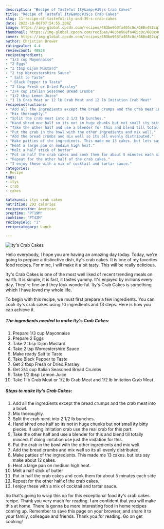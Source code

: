 ```yaml
---
description: "Recipe of Tasteful Ity&amp;#39;s Crab Cakes"
title: "Recipe of Tasteful Ity&amp;#39;s Crab Cakes"
slug: 11-recipe-of-tasteful-ity-and-39-s-crab-cakes
date: 2022-10-06T07:54:55.208Z
image: https://img-global.cpcdn.com/recipes/483be968fa465c0c/680x482cq70/itys-crab-cakes-recipe-main-photo.jpg
thumbnail: https://img-global.cpcdn.com/recipes/483be968fa465c0c/680x482cq70/itys-crab-cakes-recipe-main-photo.jpg
cover: https://img-global.cpcdn.com/recipes/483be968fa465c0c/680x482cq70/itys-crab-cakes-recipe-main-photo.jpg
author: Christian Brewer
ratingvalue: 4.4
reviewcount: 48838
recipeingredient:
- "1/3 cup Mayonnaise"
- "2 Eggs"
- "2 tbsp Dijon Mustard"
- "2 tsp Worcestershire Sauce"
- " Salt to Taste"
- " Black Pepper to Taste"
- "2 tbsp Fresh or Dried Parsley"
- "3/4 cup Italian Seasoned Bread Crumbs"
- "1/2 tbsp Lemon Juice"
- "1 lb Crab Meat or 12 lb Crab Meat and 12 lb Imitation Crab Meat"
recipeinstructions:
- "Add all the ingredients except the bread crumps and the crab meat into a bowl."
- "Mix thoroughly."
- "Split the crab meat into 2 1/2 lb bunches."
- "Hand shred one half so its not in huge chunks but not small ity bitty pieces. If using imitation crab use the real crab for this part."
- "Take the other half and use a blender for this and blend till totally minced. If doing imitation use just the imitation for this."
- "Put the crab in the bowl with the other ingredients and mix well."
- "Add the bread crumbs and mix well so its all evenly distributed."
- "Make patties of the ingredients. This made me 13 cakes. but lets say make about 12 cakes."
- "Heat a large pan on medium high heat."
- "Melt a half stick of butter"
- "Put in half the crab cakes and cook them for about 5 minutes each side"
- "Repeat for the other half of the crab cakes."
- "I enjoy these with a mix of cocktail and tartar sauce."
categories:
- Recipe
tags:
- itys
- crab
- cakes

katakunci: itys crab cakes 
nutrition: 293 calories
recipecuisine: American
preptime: "PT19M"
cooktime: "PT42M"
recipeyield: "1"
recipecategory: Lunch

---
```



![Ity&#39;s Crab Cakes](https://img-global.cpcdn.com/recipes/483be968fa465c0c/680x482cq70/itys-crab-cakes-recipe-main-photo.jpg)

Hello everybody, I hope you are having an amazing day today. Today, we're going to prepare a distinctive dish, ity&#39;s crab cakes. It is one of my favorites food recipes. For mine, I will make it a bit tasty. This will be really delicious.

Ity&#39;s Crab Cakes is one of the most well liked of recent trending meals on earth. It is simple, it is fast, it tastes yummy. It's enjoyed by millions every day. They're fine and they look wonderful. Ity&#39;s Crab Cakes is something which I have loved my whole life.




To begin with this recipe, we must first prepare a few ingredients. You can cook ity&#39;s crab cakes using 10 ingredients and 13 steps. Here is how you can achieve it.

<!--inarticleads1-->

##### The ingredients needed to make Ity&#39;s Crab Cakes:

1. Prepare 1/3 cup Mayonnaise
1. Prepare 2 Eggs
1. Take 2 tbsp Dijon Mustard
1. Take 2 tsp Worcestershire Sauce
1. Make ready  Salt to Taste
1. Take  Black Pepper to Taste
1. Get 2 tbsp Fresh or Dried Parsley
1. Get 3/4 cup Italian Seasoned Bread Crumbs
1. Take 1/2 tbsp Lemon Juice
1. Take 1 lb Crab Meat or 1/2 lb Crab Meat and 1/2 lb Imitation Crab Meat




<!--inarticleads2-->

##### Steps to make Ity&#39;s Crab Cakes:

1. Add all the ingredients except the bread crumps and the crab meat into a bowl.
1. Mix thoroughly.
1. Split the crab meat into 2 1/2 lb bunches.
1. Hand shred one half so its not in huge chunks but not small ity bitty pieces. If using imitation crab use the real crab for this part.
1. Take the other half and use a blender for this and blend till totally minced. If doing imitation use just the imitation for this.
1. Put the crab in the bowl with the other ingredients and mix well.
1. Add the bread crumbs and mix well so its all evenly distributed.
1. Make patties of the ingredients. This made me 13 cakes. but lets say make about 12 cakes.
1. Heat a large pan on medium high heat.
1. Melt a half stick of butter
1. Put in half the crab cakes and cook them for about 5 minutes each side
1. Repeat for the other half of the crab cakes.
1. I enjoy these with a mix of cocktail and tartar sauce.




So that's going to wrap this up for this exceptional food ity&#39;s crab cakes recipe. Thank you very much for reading. I am confident that you will make this at home. There is gonna be more interesting food in home recipes coming up. Remember to save this page on your browser, and share it to your family, colleague and friends. Thank you for reading. Go on get cooking!

